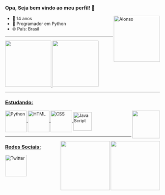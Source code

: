 ### Opa, Seja bem vindo ao meu perfil! 👋 

<img align="right" alt="Alonso" height="150em" src="https://tenor.com/view/f1-formula1-formula-one-fernando-alonso-alonso-gif-12688281.gif" />

  - 🔭 14 anos                                               
  - 🌱 Programador em Python                           
  - 🌐 País: Brasil
 
------------------------------------------------------------------------------------------------------------------------------------------------

<div align="left">
  <a href="https://github.com/Gabriel-R22">
  <img height="150em" src="https://github-readme-stats.vercel.app/api?username=Gabriel-R22&show_icons=true&theme=midnight-purple&include_all_commits=true&count_private=true"/>
  <img height="150em" src="https://github-readme-stats.vercel.app/api/top-langs/?username=Gabriel-R22&layout=compact&langs_count=7&theme=midnight-purple"/>
</div>

------------------------------------------------------------------------------------------------------------------------------------------------

### Estudando:

<div>
  <a href="https://en.wikipedia.org/wiki/Ayrton Senna">
  <img align="right" height="90em" src="https://c.tenor.com/RYUp8kK4w3sAAAAM/racing-sparks.gif"/>
  <a href="https://www.python.org/">
  <img align="center" alt="Python" height="70em" src="https://cdn.jsdelivr.net/gh/devicons/devicon/icons/python/python-original.svg" />
  <a href="https://developer.mozilla.org/pt-BR/docs/Web/HTML">
  <img align="center" alt="HTML" height="70em" src="https://logospng.org/download/html-5/logo-html-5-2048.png"
  <a href="https://developer.mozilla.org/pt-BR/docs/Web/CSS">
  <img align="center" alt="CSS" height="70em" src="https://logospng.org/download/css-3/logo-css-3-2048.png"
  <a href="https://developer.mozilla.org/pt-BR/docs/Web/JavaScript">
  <img align="center" alt="JavaScript" height="60em" src="https://upload.wikimedia.org/wikipedia/commons/thumb/9/99/Unofficial_JavaScript_logo_2.svg/1024px-Unofficial_JavaScript_logo_2.svg.png"
</div>
   
--------------------------------------------------------------------------------------------------------------------------------------------------

<div>
  <img align="right" height="160em" src="https://cdn.discordapp.com/attachments/930496753164251227/930517771136163860/eolnd5fsw3o61.jpg"/>
  <a href="https://en.wikipedia.org/wiki/Ayrton_Senna">
  <img align="right" height="160em" src="http://3.bp.blogspot.com/-STbskeERyy4/UiKF26E5uKI/AAAAAAAAN6s/5d-1GCaBL74/s1600/senna_1993_blog.jpg"/>
</div>

### Redes Sociais:

<div>
  <a href="https://twitter.com/Ga_briel_R14">
  <img align="center" alt="Twitter" height="70" width="70" src="https://blog.cancaonova.com/brasilia/files/2017/08/twitter-icon-circle-blue-logo-preview-400x400.png" />
</div
 
